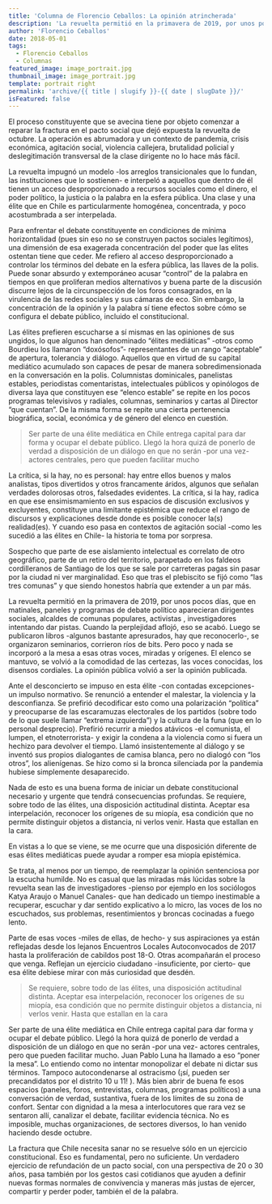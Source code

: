 ```yaml
---
title: 'Columna de Florencio Ceballos: La opinión atrincherada'
description: 'La revuelta permitió en la primavera de 2019, por unos pocos días, que en matinales, paneles y programas de debate político aparecieran dirigentes sociales, alcaldes de comunas populares, activistas , investigadores intentando dar pistas. Cuando la perplejidad aflojó, eso se acabó.'
author: 'Florencio Ceballos'
date: 2018-05-01
tags:
  - Florencio Ceballos
  - Columnas
featured_image: image_portrait.jpg
thumbnail_image: image_portrait.jpg
template: portrait right
permalink: 'archive/{{ title | slugify }}-{{ date | slugDate }}/'
isFeatured: false
---
```

El proceso constituyente que se avecina tiene por objeto comenzar a reparar la fractura en el pacto social que dejó expuesta la revuelta de octubre. La operación es abrumadora y un contexto de pandemia, crisis económica, agitación social, violencia callejera, brutalidad policial y deslegitimación transversal de la clase dirigente no lo hace más fácil.  

La revuelta impugnó un modelo -los arreglos transicionales que lo fundan, las instituciones que lo sostienen- e interpeló a aquellos que dentro de él tienen un acceso desproporcionado a recursos sociales como el dinero, el poder político, la justicia o la palabra en la esfera pública. Una clase y una élite que en Chile es particularmente homogénea, concentrada, y poco acostumbrada a ser interpelada. 

Para enfrentar el debate constituyente en condiciones de mínima horizontalidad (pues sin eso no se construyen pactos sociales legítimos),  una dimensión de esa exagerada  concentración del poder que las elites ostentan tiene que ceder. Me refiero al acceso desproporcionado a controlar los términos del debate en la esfera pública, las llaves de la polis. Puede sonar absurdo y extemporáneo acusar “control” de la palabra en tiempos en que proliferan medios alternativos y buena parte de  la discusión discurre lejos de la circunspección de los foros consagrados, en la virulencia de las redes sociales y sus cámaras de eco. Sin embargo, la concentración de la opinión y la palabra sí tiene efectos sobre cómo se configura el debate público, incluido el constitucional.

Las élites prefieren escucharse a sí mismas en las opiniones de sus ungidos, lo que algunos han denominado “élites mediáticas” -otros como Bourdieu los llamaron “doxósofos”- representantes de un rango “aceptable” de apertura, tolerancia y diálogo. Aquellos que en virtud de su capital mediático acumulado son capaces de pesar de manera sobredimensionada en la conversación en la polis. Columnistas dominicales, panelistas estables, periodistas comentaristas,  intelectuales públicos  y opinólogos de diversa laya que constituyen ese “elenco estable” se repite en los pocos programas televisivos y radiales, columnas, seminarios y cartas al Director  “que cuentan”.  De la misma forma se repite una cierta pertenencia biográfica, social, económica y de género del elenco en cuestión. 

> Ser parte de una élite mediática en Chile entrega capital  para dar forma y ocupar el debate público. Llegó la hora quizá de ponerlo de verdad a disposición de un diálogo en que no serán -por una vez- actores centrales, pero que pueden facilitar mucho

La crítica, si la hay, no es personal: hay entre ellos buenos y malos analistas, tipos divertidos y otros francamente áridos, algunos que señalan verdades dolorosas  otros, falsedades evidentes.  La crítica, si la hay, radica en que ese ensimismamiento en sus espacios de discusión exclusivos y excluyentes, constituye una limitante epistémica que reduce el rango de discursos y  explicaciones desde donde es posible conocer la(s) realidad(es). Y cuando eso pasa en contextos de agitación social -como les sucedió a las élites en Chile- la historia te toma por sorpresa. 

Sospecho que parte de ese aislamiento intelectual es correlato de otro geográfico, parte de un retiro del territorio, parapetado en los faldeos cordilleranos de Santiago de los que se sale por carreteras pagas sin pasar por la ciudad ni ver marginalidad. Eso que tras el plebiscito se fijó como “las tres comunas” y que siendo honestos habría que extender a un par más.

La revuelta permitió en la primavera de 2019, por unos pocos días,  que en matinales,  paneles y programas de debate político aparecieran dirigentes sociales, alcaldes de comunas populares, activistas , investigadores intentando dar pistas. Cuando la perplejidad aflojó, eso se acabó. Luego se publicaron libros  -algunos bastante apresurados, hay que reconocerlo-, se organizaron seminarios, corrieron ríos de bits. Pero poco y nada se incorporó a la mesa a esas otras voces, miradas y orígenes. El elenco se mantuvo, se volvió a la comodidad  de las certezas,  las voces conocidas, los disensos cordiales. La opinión pública volvió a ser la opinión publicada. 

Ante el desconcierto se impuso en esta élite -con contadas excepciones-  un impulso normativo. Se renunció a entender el malestar, la violencia y la desconfianza. Se prefirió decodificar esto como una polarización “política” y preocuparse de las escaramuzas electorales de los partidos (sobre todo de lo que suele llamar “extrema izquierda”) y la cultura de la funa (que en lo personal desprecio). Prefirió recurrir a miedos atávicos -el comunista, el lumpen, el etnoterrorista-  y  exigir la condena a la violencia como si fuera un hechizo para devolver el tiempo. Llamó insistentemente al diálogo y se inventó sus propios dialogantes de camisa blanca, pero no dialogó con “los otros”, los alienígenas. Se hizo como si la  bronca silenciada por la pandemia hubiese simplemente desaparecido. 

Nada de esto es una buena forma de iniciar un debate constitucional  necesario y urgente que tendrá consecuencias profundas. Se requiere, sobre todo de las élites,  una disposición actitudinal distinta. Aceptar esa interpelación, reconocer los orígenes de su miopía, esa condición que no permite distinguir objetos a distancia, ni verlos venir. Hasta que estallan en la cara. 

En vistas a lo que se viene, se me ocurre que una disposición diferente de esas élites mediáticas  puede ayudar a romper esa miopía epistémica. 

Se trata, al menos por un tiempo, de reemplazar la opinión sentenciosa por la escucha humilde.  No es casual que las miradas más lúcidas sobre la revuelta sean las de investigadores -pienso por ejemplo en los sociólogos Katya Araujo o Manuel Canales-  que han dedicado un tiempo inestimable a recuperar,  escuchar y dar sentido explicativo a lo micro, las voces de los no escuchados, sus  problemas, resentimientos y broncas cocinadas a fuego lento.  

Parte de esas voces -miles de ellas, de hecho-  y sus aspiraciones ya están reflejadas desde los lejanos Encuentros Locales Autoconvocados de 2017 hasta la proliferación de cabildos post  18-O.  Otras acompañarán el proceso que venga. Reflejan un ejercicio ciudadano -insuficiente, por cierto- que esa élite debiese mirar con más curiosidad que desdén. 

> Se requiere, sobre todo de las élites,  una disposición actitudinal distinta. Aceptar esa interpelación, reconocer los orígenes de su miopía, esa condición que no permite distinguir objetos a distancia, ni verlos venir. Hasta que estallan en la cara

Ser parte de una élite mediática en Chile entrega capital  para dar forma y ocupar el debate público. Llegó la hora quizá de ponerlo de verdad a disposición de un diálogo en que no serán -por una vez- actores centrales, pero que pueden facilitar mucho.  Juan Pablo Luna ha llamado a eso “poner la mesa”. Lo entiendo como no intentar monopolizar el debate ni dictar sus términos. Tampoco autocondenarse al ostracismo (¡sí, pueden ser precandidatos por el distrito 10 u 11! ). Más bien abrir de buena fe esos espacios (paneles, foros, entrevistas, columnas, programas políticos) a una conversación de verdad, sustantiva, fuera de los límites de su zona de confort. Sentar con dignidad a la mesa a interlocutores que rara vez se sentaron allí, canalizar el debate, facilitar evidencia técnica. No es imposible, muchas organizaciones, de sectores diversos, lo han venido haciendo desde octubre.

La fractura que Chile necesita sanar no se resuelve sólo en un ejercicio constitucional. Eso es fundamental, pero no suficiente. Un verdadero ejercicio de refundación de un pacto social, con una perspectiva de 20 o 30 años, pasa también por los gestos casi cotidianos que ayuden a  definir nuevas formas normales de convivencia y maneras más justas de ejercer, compartir y perder poder, también el de la palabra.